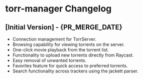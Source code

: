 # torr-manager Changelog

## [Initial Version] - {PR_MERGE_DATE}

- Connection management for TorrServer.
- Browsing capability for viewing torrents on the server.
- One-click movie playback from the torrent list.
- Functionality to upload new torrents directly from Raycast.
- Easy removal of unwanted torrents.
- Favorites feature for quick access to preferred torrents.
- Search functionality across trackers using the jackett parser.
